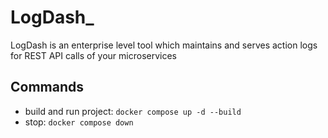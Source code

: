 # LogDash_
LogDash is an enterprise level tool which maintains and serves action logs for REST API calls of your microservices

## Commands
- build and run project: `docker compose up -d --build`
- stop: `docker compose down`